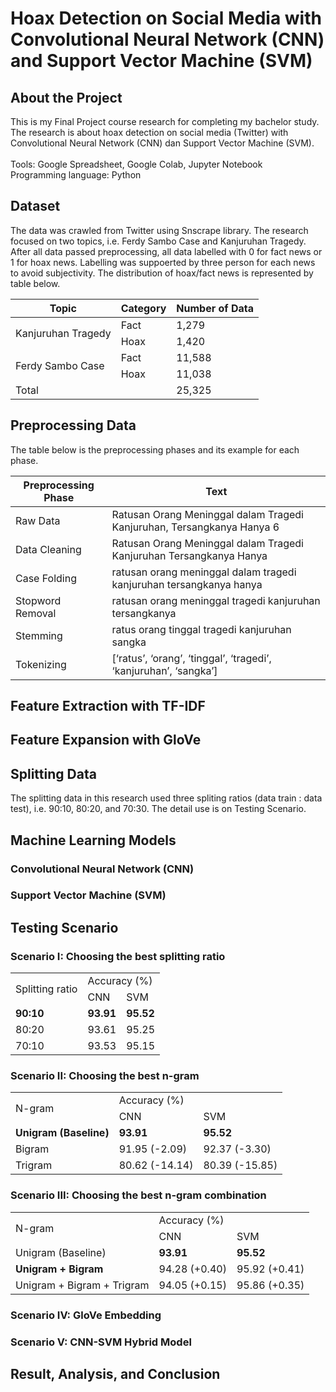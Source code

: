 # Hoax Detection on Social Media with Convolutional Neural Network (CNN) and Support Vector Machine (SVM)

## About the Project
This is my Final Project course research for completing my bachelor study. The research is about hoax detection on social media (Twitter) with Convolutional Neural Network (CNN) dan Support Vector Machine (SVM). </br></br>
Tools: Google Spreadsheet, Google Colab, Jupyter Notebook </br>
Programming language: Python

## Dataset
The data was crawled from Twitter using Snscrape library. The research focused on two topics, i.e. Ferdy Sambo Case and Kanjuruhan Tragedy. After all data passed preprocessing, all data labelled with 0 for fact news or 1 for hoax news. Labelling was suppoerted by three person for each news to avoid subjectivity. The distribution of hoax/fact news is represented by table below.

<table>
    <thead>
        <tr>
            <th>Topic</th>
            <th>Category</th>
            <th>Number of Data</th>
        </tr>
    </thead>
    <tbody>
        <tr>
            <td rowspan=2>Kanjuruhan Tragedy</td>
            <td>Fact</td>
            <td>1,279</td>
        </tr>
        <tr>
            <td>Hoax</td>
            <td>1,420</td>
        </tr>
        <tr>
            <td rowspan=2>Ferdy Sambo Case</td>
            <td>Fact</td>
            <td>11,588</td>
        </tr>
        <tr>
            <td>Hoax</td>
            <td>11,038</td>
        </tr>
        <tr>
            <td colspan=2>Total</td>
            <td>25,325</td>
        </tr>
    </tbody>
</table>

## Preprocessing Data
The table below is the preprocessing phases and its example for each phase.

<table>
    <thead>
        <tr>
            <th>Preprocessing Phase</th>
            <th>Text</th>
        </tr>
    </thead>
    <tbody>
        <tr>
            <td>Raw Data</td>
            <td>Ratusan Orang Meninggal dalam Tragedi Kanjuruhan, Tersangkanya Hanya 6</td>
        </tr>
        <tr>
            <td>Data Cleaning</td>
            <td>Ratusan Orang Meninggal dalam Tragedi Kanjuruhan Tersangkanya Hanya</td>
        </tr>
        <tr>
            <td>Case Folding</td>
            <td>ratusan orang meninggal dalam tragedi kanjuruhan tersangkanya hanya</td>
        </tr>
        <tr>
            <td>Stopword Removal</td>
            <td>ratusan orang meninggal tragedi kanjuruhan tersangkanya</td>
        </tr>
        <tr>
            <td>Stemming</td>
            <td>ratus orang tinggal tragedi kanjuruhan sangka</td>
        </tr>
        <tr>
            <td>Tokenizing</td>
            <td>[‘ratus’, ‘orang’, ‘tinggal’, ‘tragedi’, ‘kanjuruhan’, ‘sangka’]</td>
        </tr>
    </tbody>
</table>

## Feature Extraction with TF-IDF


## Feature Expansion with GloVe


## Splitting Data
The splitting data in this research used three spliting ratios (data train : data test), i.e. 90:10, 80:20, and 70:30. The detail use is on Testing Scenario.

## Machine Learning Models

### Convolutional Neural Network (CNN)

### Support Vector Machine (SVM)


## Testing Scenario

### Scenario I: Choosing the best splitting ratio

<table>
 <tr>
  <td rowspan="2">Splitting ratio</td>
  <td colspan="2">Accuracy (%)</td>
 </tr>
 <tr>
  <td>CNN</td>
  <td>SVM</td>
 </tr>
 <tr>
  <td><strong>90:10</strong></td>
  <td><strong>93.91</strong></td>
  <td><strong>95.52</strong></td>
 </tr>
 <tr>
  <td>80:20</td>
  <td>93.61</td>
  <td>95.25</td>
 </tr>
 <tr>
  <td>70:10</td>
  <td>93.53</td>
  <td>95.15</td>
 </tr>
</table>

### Scenario II: Choosing the best n-gram

<table>
 <tr>
  <td rowspan="2">N-gram</td>
  <td colspan="2">Accuracy (%)</td>
 </tr>
 <tr>
  <td>CNN</td>
  <td>SVM</td>
 </tr>
 <tr>
  <td><strong>Unigram (Baseline)</strong></td>
  <td><strong>93.91</strong></td>
  <td><strong>95.52</strong></td>
 </tr>
 <tr>
  <td>Bigram</td>
  <td>91.95 (-2.09)</td>
  <td>92.37 (-3.30)</td>
 </tr>
 <tr>
  <td>Trigram</td>
  <td>80.62 (-14.14)</td>
  <td>80.39 (-15.85)</td>
 </tr>
</table>

### Scenario III: Choosing the best n-gram combination

<table>
 <tr>
  <td rowspan="2">N-gram</td>
  <td colspan="2">Accuracy (%)</td>
 </tr>
 <tr>
  <td>CNN</td>
  <td>SVM</td>
 </tr>
 <tr>
  <td>Unigram (Baseline)</td>
  <td><strong>93.91</strong></td>
  <td><strong>95.52</strong></td>
 </tr>
 <tr>
  <td><strong>Unigram + Bigram</strong></td>
  <td>94.28 (+0.40)</td>
  <td>95.92 (+0.41)</td>
 </tr>
 <tr>
  <td>Unigram + Bigram + Trigram</td>
  <td>94.05 (+0.15)</td>
  <td>95.86 (+0.35)</td>
 </tr>
</table>

### Scenario IV: GloVe Embedding

### Scenario V: CNN-SVM Hybrid Model


## Result, Analysis, and Conclusion

